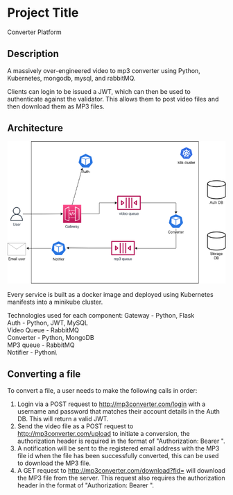 # Project Title

Converter Platform

## Description

A massively over-engineered video to mp3 converter using Python, Kubernetes, mongodb, mysql, and rabbitMQ.

Clients can login to be issued a JWT, which can then be used to authenticate against the validator. This allows them to post video files and then download them as MP3 files.

## Architecture

![Architecture](architecture.png?raw=true "Architecture diagram")

Every service is built as a docker image and deployed using Kubernetes manifests into a minikube cluster.

Technologies used for each component:
Gateway - Python, Flask\
Auth - Python, JWT, MySQL\
Video Queue - RabbitMQ\
Converter - Python, MongoDB\
MP3 queue - RabbitMQ\
Notifier - Python\

## Converting a file

To convert a file, a user needs to make the following calls in order:

1. Login via a POST request to http://mp3converter.com/login with a username and password that matches their account details in the Auth DB. This will return a valid JWT.
2. Send the video file as a POST request to http://mp3converter.com/upload to initiate a conversion, the authorization header is required in the format of "Authorization: Bearer <token>".
3. A notification will be sent to the registered email address with the MP3 file id when the file has been successfully converted, this can be used to download the MP3 file.
4. A GET request to http://mp3converter.com/download?fid=<file-id> will download the MP3 file from the server. This request also requires the authorization header in the format of "Authorization: Bearer <token>".
